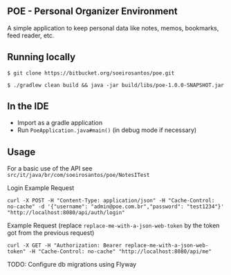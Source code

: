 POE - Personal Organizer Environment
------------------------------------

A simple application to keep personal data like notes, memos, bookmarks, feed reader, etc.

## Running locally

`$ git clone https://bitbucket.org/soeirosantos/poe.git`

`$ ./gradlew clean build && java -jar build/libs/poe-1.0.0-SNAPSHOT.jar`

## In the IDE

* Import as a gradle application
* Run `PoeApplication.java#main()` (in debug mode if necessary)

## Usage

For a basic use of the API see `src/it/java/br/com/soeirosantos/poe/NotesITest`

Login Example Request

```
curl -X POST -H "Content-Type: application/json" -H "Cache-Control: no-cache" -d '{"username": "admin@poe.com.br","password": "test1234"}' "http://localhost:8080/api/auth/login"
```

Example Request (replace `replace-me-with-a-json-web-token` by the token got from the previous request)

```
curl -X GET -H "Authorization: Bearer replace-me-with-a-json-web-token" -H "Cache-Control: no-cache" "http://localhost:8080/api/me"
```

TODO: Configure db migrations using Flyway